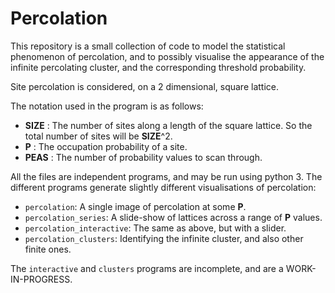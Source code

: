 Percolation
===========

This repository is a small collection of code to model the statistical phenomenon of percolation, and to possibly visualise the appearance of the infinite percolating cluster, and the corresponding threshold probability.

Site percolation is considered, on a 2 dimensional, square lattice.

The notation used in the program is as follows:

 * **SIZE** : The number of sites along a length of the square lattice. So the total number of sites will be **SIZE**^2.
 * **P** : The occupation probability of a site.
 * **PEAS** : The number of probability values to scan through.


All the files are independent programs, and may be run using python 3. The different programs generate slightly different visualisations of percolation:

 * `percolation`: A single image of percolation at some **P**.
 * `percolation_series`: A slide-show of lattices across a range of **P** values.
 * `percolation_interactive`: The same as above, but with a slider.
 * `percolation_clusters`: Identifying the infinite cluster, and also other finite ones.

The `interactive` and `clusters` programs are incomplete, and are a WORK-IN-PROGRESS.

